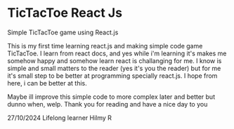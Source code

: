 # TicTacToe React Js
Simple TicTacToe game using React.js

This is my first time learning react.js and making simple code game TicTacToe.
I learn from react docs, and yes while i'm learning it's makes me somehow happy and somehow learn react is challanging for me.
I know is simple and small matters to the reader (yes it's you the reader) but for me it's small step to be better at programming specially react.js.
I hope from here, i can be better at this. 

Maybe ill improve this simple code to more complex later and better but dunno when, welp.
Thank you for reading and have a nice day to you 

27/10/2024
Lifelong learner
Hilmy R
